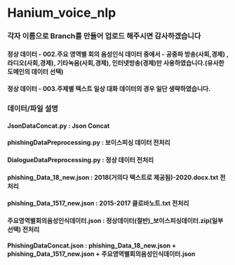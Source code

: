 # Hanium_voice_nlp
### 각자 이름으로 Branch를 만들어 업로드 해주시면 감사하겠습니다
#### 정상 데이터 - 002.주요 영역별 회의 음성인식 데이터 중에서 -  공중파 방송(사회,경제) , 라디오(사회,경제), 기타녹음(사회,경제), 인터넷방송(경제)만 사용하였습니다.(유사한 도메인의 데이터 선택) 
#### 정상 데이터 - 003.주제별 텍스트 일상 대화 데이터의 경우 일단 생략하였습니다. 

### 데이터/파일 설명
#### JsonDataConcat.py : Json Concat
#### phishingDataPreprocessing.py : 보이스피싱 데이터 전처리
#### DialogueDataPreprocessing.py : 정상 데이터 전처리
#### phishing_Data_18_new.json : 2018(거의다 텍스트로 제공됨)-2020.docx.txt 전처리 
#### phishing_Data_1517_new.json : 2015-2017 클로바노트.txt 전처리
#### 주요영역별회의음성인식데이터.json : 정상데이터(절반)_보이스피싱데이터.zip(일부 선택) 전처리 
#### PhishingDataConcat.json  : phishing_Data_18_new.json + phishing_Data_1517_new.json + 주요영역별회의음성인식데이터.json
